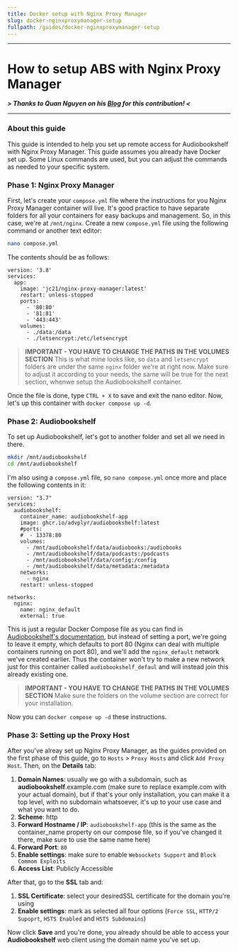 ```yaml
---
title: Docker setup with Nginx Proxy Manager
slug: docker-nginxproxymanager-setup
fullpath: /guides/docker-nginxproxymanager-setup
---
```


---
# How to setup ABS with Nginx Proxy Manager

***> Thanks to Quan Nguyen on his [Blog](https://quannguyen.ca/setting-up-audiobookshelf/) for this contribution! <***

---

### About this guide

This guide is intended to help you set up remote access for Audiobookshelf with Nginx Proxy Manager.
This guide assumes you already have Docker set up.
Some Linux commands are used, but you can adjust the commands as needed to your specific system.

### Phase 1: Nginx Proxy Manager

First, let's create your `compose.yml` file where the instructions for you Nginx Proxy Manager container will live.
It's good practice to have separate folders for all your containers for easy backups and management.
So, in this case, we're at `/mnt/nginx`.
Create a new `compose.yml` file using the following command or another text editor:

```bash
nano compose.yml
```

The contents should be as follows:

```compose
version: '3.8'
services:
  app:
    image: 'jc21/nginx-proxy-manager:latest'
    restart: unless-stopped
    ports:
      - '80:80'
      - '81:81'
      - '443:443'
    volumes:
      - ./data:/data
      - ./letsencrypt:/etc/letsencrypt
```

> **IMPORTANT - YOU HAVE TO CHANGE THE PATHS IN THE VOLUMES SECTION**
> This is what mine looks like, so `data` and `letsencrypt` folders are under the same `nginx` folder we're at right now. Make sure to adjust it according to your needs, the same will be true for the next section, whenwe setup the Audiobookshelf container.

Once the file is done, type `CTRL + X` to save and exit the nano editor. Now, let's up this container with `docker compose up -d`. 

### Phase 2: Audiobookshelf

To set up Audiobookshelf, let's got to another folder and set all we need in there.

```bash
mkdir /mnt/audiobookshelf
cd /mnt/audiobookshelf
```

I'm also using a `compose.yml` file, so `nano compose.yml` once more and place the following contents in it:

```compose
version: "3.7"
services:
  audiobookshelf:
    container_name: audiobookshelf-app
    image: ghcr.io/advplyr/audiobookshelf:latest
    #ports:
    #  - 13378:80
    volumes:
      - /mnt/audiobookshelf/data/audiobooks:/audiobooks
      - /mnt/audiobookshelf/data/podcasts:/podcasts
      - /mnt/audiobookshelf/data/config:/config
      - /mnt/audiobookshelf/data/metadata:/metadata
    networks:
      - nginx
    restart: unless-stopped

networks:
  nginx:
    name: nginx_default
    external: true
```

This is just a regular Docker Compose file as you can find in [Audiobookshelf's documentation](https://www.audiobookshelf.org/docs#docker-compose-install), but instead of setting a port, we're going to leave it empty, which defaults to port 80 (Nginx can deal with multiple containers running on port 80), and we'll add the `nginx_default` network we've created earlier. Thus the container won't try to make a new network just for this container called `audiobookshelf_defaul` and will instead join this already existing one.

> **IMPORTANT - YOU HAVE TO CHANGE THE PATHS IN THE VOLUMES SECTION**
> Make sure the folders on the volume section are correct for your installation.

Now you can `docker compose up -d` these instructions.

### Phase 3: Setting up the Proxy Host

After you've alreay set up Nginx Proxy Manager, as the guides provided on the first phase of this guide, go to `Hosts` > `Proxy Hosts` and click `Add Proxy Host`. Then, on the **Details** tab:

1. **Domain Names**: usually we go with a subdomain, such as **audiobookshelf**.example.com (make sure to replace example.com with your actual domain), but if that's your only installation, you can make it a top level, with no subdomain whatsoever, it's up to your use case and what you want to do.
2. **Scheme**: http
3. **Forward Hostname / IP**: `audiobookshelf-app` (this is the same as the container_name property on our compose file, so if you've changed it there, make sure to use the same name here)
4. **Forward Port**: `80`
5. **Enable settings**: make sure to enable `Websockets Support` and `Block Commom Exploits`
6. **Access List**: Publicly Accessible

After that, go to the **SSL** tab and:

1. **SSL Certificate**: select your desiredSSL certificate for the domain you're using
2. **Enable settings**: mark as selected all four options (`Force SSL`, `HTTP/2 Supoprt`, `HSTS Enabled` and `HSTS Subdomains`)

Now click **Save** and you're done, you already should be able to access your **Audiobookshelf** web client using the domain name you've set up.

